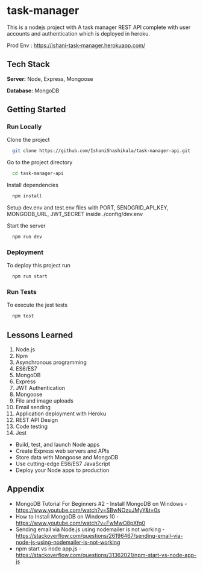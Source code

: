 # task-manager

This is a nodejs project with A task manager REST API complete with user accounts and authentication which is deployed in heroku.

Prod Env : https://ishani-task-manager.herokuapp.com/  

## Tech Stack

**Server:** Node, Express, Mongoose

**Database:** MongoDB

## Getting Started
### Run Locally

Clone the project

```bash
  git clone https://github.com/IshaniShashikala/task-manager-api.git
```

Go to the project directory

```bash
  cd task-manager-api
```

Install dependencies

```bash
  npm install
```

Setup dev.env and test.env files with PORT, SENDGRID_API_KEY, MONGODB_URL, JWT_SECRET inside ./config/dev.env

Start the server

```bash
  npm run dev
```
### Deployment

To deploy this project run

```bash
  npm run start
```
### Run Tests

To execute the jest tests

```bash
  npm test
```
## Lessons Learned

1. Node.js
2. Npm
3. Asynchronous programming
4. ES6/ES7
5. MongoDB
6. Express
7. JWT Authentication
8. Mongoose
9. File and image uploads
10. Email sending
11. Application deployment with Heroku
12. REST API Design
13. Code testing
14. Jest
  - Build, test, and launch Node apps
  - Create Express web servers and APIs
  - Store data with Mongoose and MongoDB
  - Use cutting-edge ES6/ES7 JavaScript
  - Deploy your Node apps to production

## Appendix
- MongoDB Tutorial For Beginners #2 - Install MongoDB on Windows - https://www.youtube.com/watch?v=SBwNOzuJMyY&t=0s
- How to Install MongoDB on Windows 10 - https://www.youtube.com/watch?v=FwMwO8pXfq0
- Sending email via Node.js using nodemailer is not working - https://stackoverflow.com/questions/26196467/sending-email-via-node-js-using-nodemailer-is-not-working
- npm start vs node app.js - https://stackoverflow.com/questions/31362021/npm-start-vs-node-app-js
